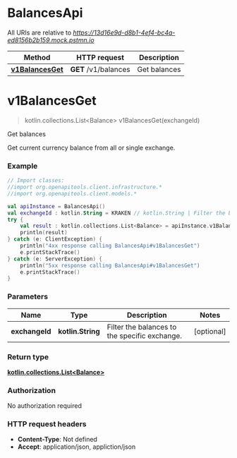 # BalancesApi

All URIs are relative to *https://13d16e9d-d8b1-4ef4-bc4a-ed8156b2b159.mock.pstmn.io*

Method | HTTP request | Description
------------- | ------------- | -------------
[**v1BalancesGet**](BalancesApi.md#v1BalancesGet) | **GET** /v1/balances | Get balances


<a name="v1BalancesGet"></a>
# **v1BalancesGet**
> kotlin.collections.List&lt;Balance&gt; v1BalancesGet(exchangeId)

Get balances

Get current currency balance from all or single exchange.

### Example
```kotlin
// Import classes:
//import org.openapitools.client.infrastructure.*
//import org.openapitools.client.models.*

val apiInstance = BalancesApi()
val exchangeId : kotlin.String = KRAKEN // kotlin.String | Filter the balances to the specific exchange.
try {
    val result : kotlin.collections.List<Balance> = apiInstance.v1BalancesGet(exchangeId)
    println(result)
} catch (e: ClientException) {
    println("4xx response calling BalancesApi#v1BalancesGet")
    e.printStackTrace()
} catch (e: ServerException) {
    println("5xx response calling BalancesApi#v1BalancesGet")
    e.printStackTrace()
}
```

### Parameters

Name | Type | Description  | Notes
------------- | ------------- | ------------- | -------------
 **exchangeId** | **kotlin.String**| Filter the balances to the specific exchange. | [optional]

### Return type

[**kotlin.collections.List&lt;Balance&gt;**](Balance.md)

### Authorization

No authorization required

### HTTP request headers

 - **Content-Type**: Not defined
 - **Accept**: application/json, appliction/json

